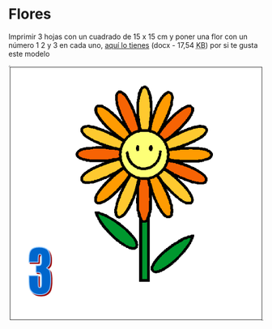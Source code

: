 
# Flores

Imprimir 3 hojas con un cuadrado de 15 x 15 cm y poner una flor con un número 1 2 y 3 en cada uno, [aquí lo tienes](Flor-BeeBot.docx) (docx - 17,54 <abbr title="KiloBytes" lang="en">KB</abbr>) por si te gusta este modelo

![](img/img0.1.png)
